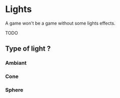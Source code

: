 # Lights

A game won't be a game without some lights effects.

TODO

## Type of light ?

### Ambiant

### Cone

### Sphere

